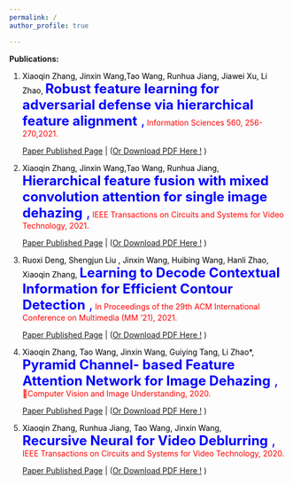 ```yaml
---
permalink: / 
author_profile: true

---
```


**Publications:**

1. <font color ="black">Xiaoqin Zhang, Jinxin Wang,Tao Wang, Runhua Jiang, Jiawei Xu, Li Zhao, </font><font size=5 color ="blue">**Robust feature learning for adversarial defense via hierarchical feature alignment** ,</font> <font color ="red">Information Sciences 560, 256-270,2021.</font>

   [Paper Published Page](https://www.sciencedirect.com/science/article/pii/S0020025520312081) | ([Or Download PDF Here !](https://shuyuandeqipa.github.io/files/paper1.pdf)  )

2. <font color ="black">Xiaoqin Zhang, Jinxin Wang,Tao Wang, Runhua Jiang,  </font><font size=5 color ="blue">**Hierarchical feature fusion with mixed convolution attention for single image dehazing** ,</font> <font color ="red">IEEE Transactions on Circuits and Systems for Video Technology, 2021.</font>

   [Paper Published Page](https://ieeexplore.ieee.org/abstract/document/9381290) | ([Or Download PDF Here !](https://shuyuandeqipa.github.io/files/paper2.pdf) )

3. <font color ="black">Ruoxi Deng, Shengjun Liu , Jinxin Wang, Huibing Wang, Hanli Zhao, Xiaoqin Zhang, </font><font size=5 color ="blue">**Learning to Decode Contextual Information for Efficient Contour Detection** ,</font> <font color ="red">In Proceedings of the 29th ACM International Conference on Multimedia (MM ’21), 2021.</font> 

   [Paper Published Page](https://dl.acm.org/doi/abs/10.1145/3474085.3475593) | ([Or Download PDF Here !](https://shuyuandeqipa.github.io/files/paper3.pdf) )

4. <font color ="black">Xiaoqin Zhang, Tao Wang, Jinxin Wang, Guiying Tang, Li Zhao*, </font><font size=5 color ="blue">**Pyramid Channel- based Feature Attention Network for Image Dehazing** ,</font> <font color ="red">Computer Vision and Image Understanding, 2020. </font>

   [Paper Published Page](https://www.sciencedirect.com/science/article/pii/S1077314220300709) | ([Or Download PDF Here !](https://shuyuandeqipa.github.io/files/paper4.pdf) )

5. <font color ="black">Xiaoqin Zhang, Runhua Jiang, Tao Wang, Jinxin Wang, </font><font size=5 color ="blue">**Recursive Neural for Video Deblurring** ,</font> <font color ="red">IEEE Transactions on Circuits and Systems for Video Technology, 2020. </font>

   [Paper Published Page](https://ieeexplore.ieee.org/abstract/document/9247314) | ([Or Download PDF Here !](https://shuyuandeqipa.github.io/files/paper5.pdf) )







